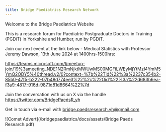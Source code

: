 ```yaml
---
title: Bridge Paediatrics Research Network
---
```


Welcome to the Bridge Paediatrics Website

This is a research forum for Paediatric Postgraduate Doctors in Training (PGDiT) in Yorkshire and Humber, run by PGDiT.

Join our next event at the link below - Medical Statistics with Professor Jeremy Dawson, 13th June 2024 at 1400hrs-1500hrs:

https://teams.microsoft.com/l/meetup-join/19%3ameeting_NDE1N2RmNjktMWUwMS00MGFiLWEyMjYtMzI4YmM5YmQ2ODY5%40thread.v2/0?context=%7b%22Tid%22%3a%2237c354b2-85b0-47f5-b222-07b48d774ee3%22%2c%22Oid%22%3a%22d683b6ea-f3a9-4817-916d-9871d81d8664%22%7d

Join the conversation with us on X via the handle https://twitter.com/BridgePaedsR_yh

Get in touch via e-mail with bridge.paedsresearch.yh@gmail.com

![Comet Advert](/bridgepaediatrics/docs/assets/Bridge Paeds Research.pdf)


